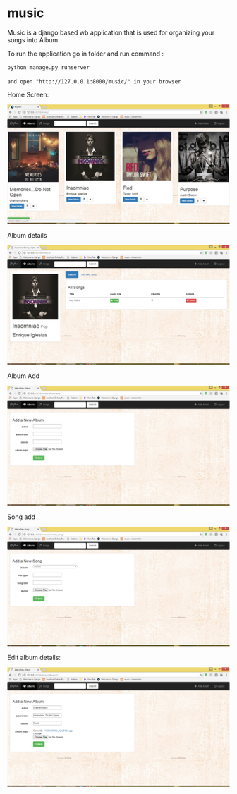 # music
Music is a django based wb application that is used for organizing your songs into Album.

To run the application go in folder and run command :
    
    python manage.py runserver
    
    and open "http://127.0.0.1:8000/music/" in your browser

Home Screen:

![Alt text](https://github.com/sanket082/music/blob/master/django1.PNG)

Album details

![Alt text](https://github.com/sanket082/music/blob/master/django2.PNG)

Album Add

![Alt text](https://github.com/sanket082/music/blob/master/add.PNG)

Song add

![Alt text](https://github.com/sanket082/music/blob/master/song.PNG)

Edit album details:

![Alt text](https://github.com/sanket082/music/blob/master/edit.PNG)
